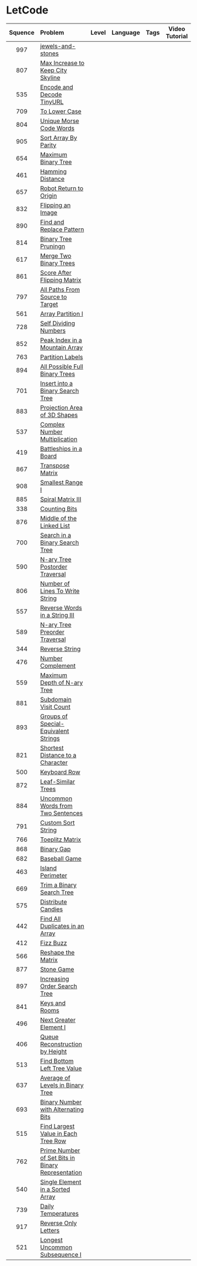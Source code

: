 # LetCode


| Squence | Problem       | Level  | Language  | Tags | Video Tutorial|
|:-------:|:--------------|:------:|:---------:|:----:|:-------------:|
| 997 | [jewels-and-stones](https://github.com/lyctea/LetCode/blob/master/JavaScript/771.js) |  || ||
| 807 | [Max Increase to Keep City Skyline](https://github.com/lyctea/LetCode/blob/master/JavaScript/807.js) |  || ||
| 535 | [Encode and Decode TinyURL](https://github.com/lyctea/LetCode/blob/master/JavaScript/535.js) |  || ||
| 709 | [To Lower Case](https://github.com/lyctea/LetCode/blob/master/JavaScript/709.js) |  || ||
| 804 | [Unique Morse Code Words](https://github.com/lyctea/LetCode/blob/master/JavaScript/804.js) |  || ||
| 905 | [Sort Array By Parity](https://github.com/lyctea/LetCode/blob/master/JavaScript/905.js) |  || ||
| 654 | [Maximum Binary Tree](https://github.com/lyctea/LetCode/blob/master/JavaScript/654.js) |  || ||
| 461 | [Hamming Distance](https://github.com/lyctea/LetCode/blob/master/JavaScript/461.js) |  || ||
| 657 | [Robot Return to Origin](https://github.com/lyctea/LetCode/blob/master/JavaScript/657.js) |  || ||
| 832 | [Flipping an Image](https://github.com/lyctea/LetCode/blob/master/JavaScript/832.js) |  || ||
| 890 | [Find and Replace Pattern](https://github.com/lyctea/LetCode/blob/master/JavaScript/890.js) |  || ||
| 814 | [Binary Tree Pruningn](https://github.com/lyctea/LetCode/blob/master/JavaScript/814.js) |  || ||
| 617 | [Merge Two Binary Trees](https://github.com/lyctea/LetCode/blob/master/JavaScript/617.js) |  || ||
| 861 | [Score After Flipping Matrix](https://github.com/lyctea/LetCode/blob/master/JavaScript/861.js) |  || ||
| 797 | [All Paths From Source to Target](https://github.com/lyctea/LetCode/blob/master/JavaScript/797.js) |  || ||
| 561 | [Array Partition I](https://github.com/lyctea/LetCode/blob/master/JavaScript/561.js) |  || ||
| 728 | [Self Dividing Numbers](https://github.com/lyctea/LetCode/blob/master/JavaScript/728.js) |  || ||
| 852 | [Peak Index in a Mountain Array](https://github.com/lyctea/LetCode/blob/master/JavaScript/852.js) |  || ||
| 763 | [Partition Labels](https://github.com/lyctea/LetCode/blob/master/JavaScript/763.js) |  || ||
| 894 | [All Possible Full Binary Trees](https://github.com/lyctea/LetCode/blob/master/JavaScript/894.js) |  || ||
| 701 | [Insert into a Binary Search Tree](https://github.com/lyctea/LetCode/blob/master/JavaScript/701.js) |  || ||
| 883 | [Projection Area of 3D Shapes](https://github.com/lyctea/LetCode/blob/master/JavaScript/883.js) |  || ||
| 537 | [Complex Number Multiplication](https://github.com/lyctea/LetCode/blob/master/JavaScript/537.js) |  || ||
| 419 | [Battleships in a Board ](https://github.com/lyctea/LetCode/blob/master/JavaScript/419.js) |  || ||
| 867 | [Transpose Matrix](https://github.com/lyctea/LetCode/blob/master/JavaScript/867.js) |  || ||
| 908 | [Smallest Range I](https://github.com/lyctea/LetCode/blob/master/JavaScript/908.js) |  || ||
| 885 | [Spiral Matrix III](https://github.com/lyctea/LetCode/blob/master/JavaScript/885.js) |  || ||
| 338 | [Counting Bits](https://github.com/lyctea/LetCode/blob/master/JavaScript/338.js) |  || ||
| 876 | [Middle of the Linked List](https://github.com/lyctea/LetCode/blob/master/JavaScript/876.js) |  || ||
| 700 | [Search in a Binary Search Tree ](https://github.com/lyctea/LetCode/blob/master/JavaScript/700.js) |  || ||
| 590 | [N-ary Tree Postorder Traversal](https://github.com/lyctea/LetCode/blob/master/JavaScript/590.js) |  || ||
| 806 | [Number of Lines To Write String](https://github.com/lyctea/LetCode/blob/master/JavaScript/806.js) |  || ||
| 557 | [Reverse Words in a String III](https://github.com/lyctea/LetCode/blob/master/JavaScript/557.js) |  || ||
| 589 | [N-ary Tree Preorder Traversal](https://github.com/lyctea/LetCode/blob/master/JavaScript/589.js) |  || ||
| 344 | [Reverse String](https://github.com/lyctea/LetCode/blob/master/JavaScript/344.js) |  || ||
| 476 | [Number Complement](https://github.com/lyctea/LetCode/blob/master/JavaScript/476.js) |  || ||
| 559 | [Maximum Depth of N-ary Tree](https://github.com/lyctea/LetCode/blob/master/JavaScript/559.js) |  || ||
| 881 | [Subdomain Visit Count](https://github.com/lyctea/LetCode/blob/master/JavaScript/881.js) |  || ||
| 893 | [Groups of Special-Equivalent Strings](https://github.com/lyctea/LetCode/blob/master/JavaScript/893.js) |  || ||
| 821 | [Shortest Distance to a Character](https://github.com/lyctea/LetCode/blob/master/JavaScript/821.js) |  || ||
| 500 | [Keyboard Row](https://github.com/lyctea/LetCode/blob/master/JavaScript/500.js) |  || ||
| 872 | [Leaf-Similar Trees](https://github.com/lyctea/LetCode/blob/master/JavaScript/872.js) |  || ||
| 884 | [Uncommon Words from Two Sentences](https://github.com/lyctea/LetCode/blob/master/JavaScript/884.js) |  || ||
| 791 | [Custom Sort String](https://github.com/lyctea/LetCode/blob/master/JavaScript/791.js) |  || ||
| 766 | [Toeplitz Matrix](https://github.com/lyctea/LetCode/blob/master/JavaScript/766.js) |  || ||
| 868 | [Binary Gap](https://github.com/lyctea/LetCode/blob/master/JavaScript/868.js) |  || ||
| 682 | [Baseball Game](https://github.com/lyctea/LetCode/blob/master/JavaScript/682.js) |  || ||
| 463 | [Island Perimeter](https://github.com/lyctea/LetCode/blob/master/JavaScript/463.js) |  || ||
| 669 | [Trim a Binary Search Tree](https://github.com/lyctea/LetCode/blob/master/JavaScript/669.js) |  || ||
| 575 | [Distribute Candies](https://github.com/lyctea/LetCode/blob/master/JavaScript/575.js) |  || ||
| 442 | [Find All Duplicates in an Array](https://github.com/lyctea/LetCode/blob/master/JavaScript/442.js) |  || ||
| 412 | [Fizz Buzz](https://github.com/lyctea/LetCode/blob/master/JavaScript/412.js) |  || ||
| 566 | [Reshape the Matrix](https://github.com/lyctea/LetCode/blob/master/JavaScript/566.js) |  || ||
| 877 | [Stone Game](https://github.com/lyctea/LetCode/blob/master/JavaScript/877.js) |  || ||
| 897 | [Increasing Order Search Tree](https:z//github.com/lyctea/LetCode/blob/master/JavaScript/897.js) |  || ||
| 841 | [Keys and Rooms](https:z//github.com/lyctea/LetCode/blob/master/JavaScript/841.js) |  || ||
| 496 | [Next Greater Element I](https:z//github.com/lyctea/LetCode/blob/master/JavaScript/496.js) |  || ||
| 406 | [Queue Reconstruction by Height](https:z//github.com/lyctea/LetCode/blob/master/JavaScript/406.js) |  || ||
| 513 | [Find Bottom Left Tree Value](https:z//github.com/lyctea/LetCode/blob/master/JavaScript/513.js) |  || ||
| 637 | [Average of Levels in Binary Tree](https:z//github.com/lyctea/LetCode/blob/master/JavaScript/637.js) |  || ||
| 693 | [Binary Number with Alternating Bits](https:z//github.com/lyctea/LetCode/blob/master/JavaScript/693.js) |  || ||
| 515 | [Find Largest Value in Each Tree Row](https:z//github.com/lyctea/LetCode/blob/master/JavaScript/515.js) |  || ||
| 762 | [Prime Number of Set Bits in Binary Representation](https:z//github.com/lyctea/LetCode/blob/master/JavaScript/762.js) |  || ||
| 540 | [Single Element in a Sorted Array](https:z//github.com/lyctea/LetCode/blob/master/JavaScript/540.js) |  || ||
| 739 | [Daily Temperatures](https:z//github.com/lyctea/LetCode/blob/master/JavaScript/793.js) |  || ||
| 917 | [Reverse Only Letters](https:z//github.com/lyctea/LetCode/blob/master/JavaScript/917.js) |  || ||
| 521 | [Longest Uncommon Subsequence I](https:z//github.com/lyctea/LetCode/blob/master/JavaScript/521.js) |  || ||
